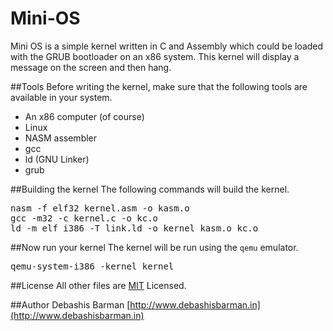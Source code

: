 Mini-OS
=======

Mini OS is a simple kernel written in C and Assembly which could be loaded with the GRUB bootloader on an x86 system. This kernel will display a message on the screen and then hang.

##Tools
Before writing the kernel, make sure that the following tools are available in your system.
<ul>
<li>An x86 computer (of course)</li>
<li>Linux</li>
<li>NASM assembler</li>
<li>gcc</li>
<li>ld (GNU Linker)</li>
<li>grub</li>
</ul>

##Building the kernel
The following commands will build the kernel.
<pre>
nasm -f elf32 kernel.asm -o kasm.o
gcc -m32 -c kernel.c -o kc.o
ld -m elf_i386 -T link.ld -o kernel kasm.o kc.o
</pre>

##Now run your kernel
The kernel will be run using the <code>qemu</code> emulator.
<pre>
qemu-system-i386 -kernel kernel
</pre>

##License
All other files are [MIT](http://opensource.org/licenses/MIT) Licensed.

##Author
Debashis Barman [http://www.debashisbarman.in](http://www.debashisbarman.in)


